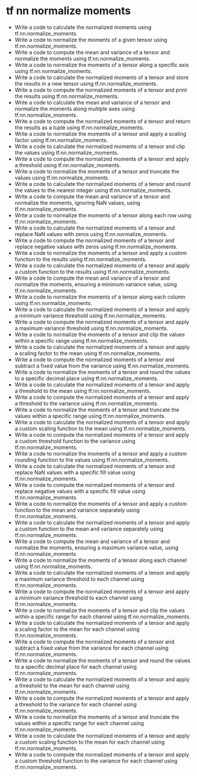 # tf nn normalize moments

- Write a code to calculate the normalized moments using tf.nn.normalize_moments.
- Write a code to normalize the moments of a given tensor using tf.nn.normalize_moments.
- Write a code to compute the mean and variance of a tensor and normalize the moments using tf.nn.normalize_moments.
- Write a code to normalize the moments of a tensor along a specific axis using tf.nn.normalize_moments.
- Write a code to calculate the normalized moments of a tensor and store the results in a new tensor using tf.nn.normalize_moments.
- Write a code to compute the normalized moments of a tensor and print the results using tf.nn.normalize_moments.
- Write a code to calculate the mean and variance of a tensor and normalize the moments along multiple axes using tf.nn.normalize_moments.
- Write a code to compute the normalized moments of a tensor and return the results as a tuple using tf.nn.normalize_moments.
- Write a code to normalize the moments of a tensor and apply a scaling factor using tf.nn.normalize_moments.
- Write a code to calculate the normalized moments of a tensor and clip the values using tf.nn.normalize_moments.
- Write a code to compute the normalized moments of a tensor and apply a threshold using tf.nn.normalize_moments.
- Write a code to normalize the moments of a tensor and truncate the values using tf.nn.normalize_moments.
- Write a code to calculate the normalized moments of a tensor and round the values to the nearest integer using tf.nn.normalize_moments.
- Write a code to compute the mean and variance of a tensor and normalize the moments, ignoring NaN values, using tf.nn.normalize_moments.
- Write a code to normalize the moments of a tensor along each row using tf.nn.normalize_moments.
- Write a code to calculate the normalized moments of a tensor and replace NaN values with zeros using tf.nn.normalize_moments.
- Write a code to compute the normalized moments of a tensor and replace negative values with zeros using tf.nn.normalize_moments.
- Write a code to normalize the moments of a tensor and apply a custom function to the results using tf.nn.normalize_moments.
- Write a code to calculate the normalized moments of a tensor and apply a custom function to the results using tf.nn.normalize_moments.
- Write a code to compute the mean and variance of a tensor and normalize the moments, ensuring a minimum variance value, using tf.nn.normalize_moments.
- Write a code to normalize the moments of a tensor along each column using tf.nn.normalize_moments.
- Write a code to calculate the normalized moments of a tensor and apply a minimum variance threshold using tf.nn.normalize_moments.
- Write a code to compute the normalized moments of a tensor and apply a maximum variance threshold using tf.nn.normalize_moments.
- Write a code to normalize the moments of a tensor and clip the values within a specific range using tf.nn.normalize_moments.
- Write a code to calculate the normalized moments of a tensor and apply a scaling factor to the mean using tf.nn.normalize_moments.
- Write a code to compute the normalized moments of a tensor and subtract a fixed value from the variance using tf.nn.normalize_moments.
- Write a code to normalize the moments of a tensor and round the values to a specific decimal place using tf.nn.normalize_moments.
- Write a code to calculate the normalized moments of a tensor and apply a threshold to the mean using tf.nn.normalize_moments.
- Write a code to compute the normalized moments of a tensor and apply a threshold to the variance using tf.nn.normalize_moments.
- Write a code to normalize the moments of a tensor and truncate the values within a specific range using tf.nn.normalize_moments.
- Write a code to calculate the normalized moments of a tensor and apply a custom scaling function to the mean using tf.nn.normalize_moments.
- Write a code to compute the normalized moments of a tensor and apply a custom threshold function to the variance using tf.nn.normalize_moments.
- Write a code to normalize the moments of a tensor and apply a custom rounding function to the values using tf.nn.normalize_moments.
- Write a code to calculate the normalized moments of a tensor and replace NaN values with a specific fill value using tf.nn.normalize_moments.
- Write a code to compute the normalized moments of a tensor and replace negative values with a specific fill value using tf.nn.normalize_moments.
- Write a code to normalize the moments of a tensor and apply a custom function to the mean and variance separately using tf.nn.normalize_moments.
- Write a code to calculate the normalized moments of a tensor and apply a custom function to the mean and variance separately using tf.nn.normalize_moments.
- Write a code to compute the mean and variance of a tensor and normalize the moments, ensuring a maximum variance value, using tf.nn.normalize_moments.
- Write a code to normalize the moments of a tensor along each channel using tf.nn.normalize_moments.
- Write a code to calculate the normalized moments of a tensor and apply a maximum variance threshold to each channel using tf.nn.normalize_moments.
- Write a code to compute the normalized moments of a tensor and apply a minimum variance threshold to each channel using tf.nn.normalize_moments.
- Write a code to normalize the moments of a tensor and clip the values within a specific range for each channel using tf.nn.normalize_moments.
- Write a code to calculate the normalized moments of a tensor and apply a scaling factor to the mean for each channel using tf.nn.normalize_moments.
- Write a code to compute the normalized moments of a tensor and subtract a fixed value from the variance for each channel using tf.nn.normalize_moments.
- Write a code to normalize the moments of a tensor and round the values to a specific decimal place for each channel using tf.nn.normalize_moments.
- Write a code to calculate the normalized moments of a tensor and apply a threshold to the mean for each channel using tf.nn.normalize_moments.
- Write a code to compute the normalized moments of a tensor and apply a threshold to the variance for each channel using tf.nn.normalize_moments.
- Write a code to normalize the moments of a tensor and truncate the values within a specific range for each channel using tf.nn.normalize_moments.
- Write a code to calculate the normalized moments of a tensor and apply a custom scaling function to the mean for each channel using tf.nn.normalize_moments.
- Write a code to compute the normalized moments of a tensor and apply a custom threshold function to the variance for each channel using tf.nn.normalize_moments.